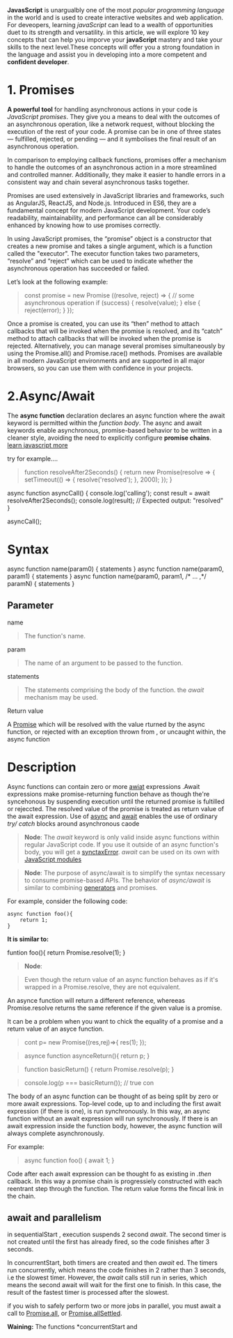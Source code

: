 **JavasScript** is unargualbly one  of the most *popular programming language* in the world and is used to create interactive websites and web application. For deveopers, learning _javaScript_ can lead to a wealth of opportunities duet to its strength and versatility. in this article, we will explore 10 key concepts that can help you imporve your **javaScript** mastery and take your skills to the next level.These concepts will offer you a strong foundation in the language and assist you in developing into a more competent and **confident developer**.

# 1. Promises
**A powerful tool** for handling asynchronous actions in your code is _JavaScript promises_. They give you a means to deal with the outcomes of an asynchronous operation, like a network request, without blocking the execution of the rest of your code. A promise can be in one of three states — fulfilled, rejected, or pending — and it symbolises the final result of an asynchronous operation.

In comparison to employing callback functions, promises offer a mechanism to handle the outcomes of an asynchronous action in a more streamlined and controlled manner. Additionally, they make it easier to handle errors in a consistent way and chain several asynchronous tasks together.


Promises are used extensively in JavaScript libraries and frameworks, such as AngularJS, ReactJS, and Node.js. Introduced in ES6, they are a fundamental concept for modern JavaScript development. Your code’s readability, maintainability, and performance can all be considerably enhanced by knowing how to use promises correctly.


In using JavaScript promises, the “promise” object is a constructor that creates a new promise and takes a single argument, which is a function called the "executor". The executor function takes two parameters, “resolve” and “reject” which can be used to indicate whether the asynchronous operation has succeeded or failed.


Let’s look at the following example:


   >const promise = 
    new Promise
    ((resolve, reject) 
    => {
    // some asynchronous 
    operation
    if (success) {
        resolve(value);
    } else {
        reject(error);
    }
    });

Once a promise is created, you can use its “then” method to attach callbacks that will be invoked when the promise is resolved, and its “catch” method to attach callbacks that will be invoked when the promise is rejected. Alternatively, you can manage several promises simultaneously by using the Promise.all() and Promise.race() methods. Promises are available in all modern JavaScript environments and are supported in all major browsers, so you can use them with confidence in your projects.

# 2.Async/Await

The **async function** declaration declares an async function where the await keyword is permitted within the _function body_. The async and await keywords enable asynchronous, promise-based behavior to be written in a cleaner style, avoiding the need to explicitly configure **promise chains**.
[learn javascript more](https://developer.mozilla.org/en-US/docs/Web/JavaScript/Reference/Statements/async_function)


try for example....

>function resolveAfter2Seconds() {
  return new Promise(resolve => {
    setTimeout(() => {
      resolve('resolved');
    }, 2000);
  });
}

async function asyncCall() {
  console.log('calling');
  const result = await resolveAfter2Seconds();
  console.log(result);
  // Expected output: "resolved"
}

asyncCall();


# Syntax


async function name(param0) {
  statements
}
async function name(param0, param1) {
  statements
}
async function name(param0, param1, /* … ,*/ paramN) {
  statements
}


## Parameter
name

 >The function's name.

param

>The name of an argument to be passed to the function.

statements

>The statements comprising the body of the function. the _await_ mechanism may be used.

Return value

A [Promise]() which will be resolved with the value rturned by the async function, or rejected with an exception thrown from , or uncaught within, the async function

# Description

Async functions can contain zero or more [awiat]() expressions .Await expressions make promise-returning function behave as though the're syncehonous by  suspending execution until the returned promise is fultilled or rejeccted. The resolved value of the promise is treated as return value of the await expression. Use of [async]() and [await]() enables the use of ordinary _try/ catch_ blocks around asynchronous caode

>**Node**: The _await_ keyword is only valid inside async functions within regular JavaScript code. If you use it outside of an async function's body, you will get a [synctaxError]().
_await_ can be used on its own with [JavaScript modules]()

>**Node**: The purpose of async/await is to simplify the syntax necessary to consume promise-based APIs. The behavior of _async/await_ is similar to combining [generators]() and promises.


For example, consider the following code:

    async function foo(){
        return 1;
    }


**It is similar to:**


funtion foo(){
return Promise.resolve(1);
}

>**Node**:

>Even though the return value of an async function behaves as if it's wrapped in a Promise.resolve, they are not equivalent.

An asynce function will return a different reference, whereeas Promise.resolve returns the same reference if the given value is a promise.

It can be a problem when you want to chick the equality of a promise and a return value of an asyce function.

>cont p= new Promise((res,rej)=>{
    res(1);
});

>asynce function asynceReturn(){
    return p;
}

>function basicReturn() {
  return Promise.resolve(p);
}

>console.log(p === basicReturn()); // true
con

The body of an async function can be thought of as being split by zero or more await expressions. Top-level code, up to and including the first await expression (if there is one), is run synchronously. In this way, an async function without an await expression will run synchronously. If there is an await expression inside the function body, however, the async function will always complete asynchronously.

For example:

>async function foo() {
  await 1;
}

Code after each await expression can be thought fo as existing in _.then_ callback. In this way a promise chain is progressiely constructed with each reentrant step through the function. The return value forms the fincal link in the chain.


## await and parallelism

in  sequentialStart , execution suspends 2 second *await*. The second timer is not created until the first has already fired, so the code finishes after 3 seconds.

In  concurrentStart, both timers are created and then *await* ed. The timers run concurrently, which means the code finishes in 2 rather than 3 seconds, i.e the slowest timer. However, the *await* calls still run in series, which means the second await will wait for the first one to finish. In this case, the result of the fastest timer is processed after the slowest.


if you wish to safely perform two or more jobs in parallel, you must await a call to [Promise.all](), or [Promise.allSettled]().

**Waining:** The functions *concurrentStart and 






